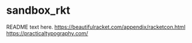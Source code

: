 sandbox_rkt
===========
README text here.
https://beautifulracket.com/appendix/racketcon.html
https://practicaltypography.com/
